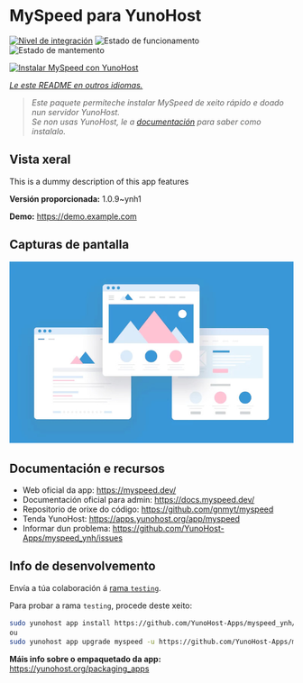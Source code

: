 <!--
NOTA: Este README foi creado automáticamente por <https://github.com/YunoHost/apps/tree/master/tools/readme_generator>
NON debe editarse manualmente.
-->

# MySpeed para YunoHost

[![Nivel de integración](https://dash.yunohost.org/integration/myspeed.svg)](https://ci-apps.yunohost.org/ci/apps/myspeed/) ![Estado de funcionamento](https://ci-apps.yunohost.org/ci/badges/myspeed.status.svg) ![Estado de mantemento](https://ci-apps.yunohost.org/ci/badges/myspeed.maintain.svg)

[![Instalar MySpeed con YunoHost](https://install-app.yunohost.org/install-with-yunohost.svg)](https://install-app.yunohost.org/?app=myspeed)

*[Le este README en outros idiomas.](./ALL_README.md)*

> *Este paquete permíteche instalar MySpeed de xeito rápido e doado nun servidor YunoHost.*  
> *Se non usas YunoHost, le a [documentación](https://yunohost.org/install) para saber como instalalo.*

## Vista xeral

This is a dummy description of this app features


**Versión proporcionada:** 1.0.9~ynh1

**Demo:** <https://demo.example.com>

## Capturas de pantalla

![Captura de pantalla de MySpeed](./doc/screenshots/example.jpg)

## Documentación e recursos

- Web oficial da app: <https://myspeed.dev/>
- Documentación oficial para admin: <https://docs.myspeed.dev/>
- Repositorio de orixe do código: <https://github.com/gnmyt/myspeed>
- Tenda YunoHost: <https://apps.yunohost.org/app/myspeed>
- Informar dun problema: <https://github.com/YunoHost-Apps/myspeed_ynh/issues>

## Info de desenvolvemento

Envía a túa colaboración á [rama `testing`](https://github.com/YunoHost-Apps/myspeed_ynh/tree/testing).

Para probar a rama `testing`, procede deste xeito:

```bash
sudo yunohost app install https://github.com/YunoHost-Apps/myspeed_ynh/tree/testing --debug
ou
sudo yunohost app upgrade myspeed -u https://github.com/YunoHost-Apps/myspeed_ynh/tree/testing --debug
```

**Máis info sobre o empaquetado da app:** <https://yunohost.org/packaging_apps>
